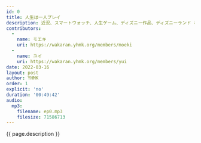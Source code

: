 ```yaml
---
id: 0
title: 人生は一人プレイ
description: 近況、スマートウォッチ、人生ゲーム、ディズニー作品、ディズニーランド などについて話しました。
contributors:
  - 
    name: モエキ
    uri: https://wakaran.yhmk.org/members/moeki
  -
    name: ユイ
    uri: https://wakaran.yhmk.org/members/yui
date: 2022-03-16
layout: post
author: YHMK
order: 1
explicit: 'no'
duration: '00:49:42'
audio:
  mp3:
    filename: ep0.mp3
    filesize: 71586713
---
```


{{ page.description }}

